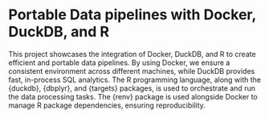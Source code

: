 # Portable Data pipelines with Docker, DuckDB, and R

This project showcases the integration of Docker, DuckDB, and R to create efficient and portable data pipelines. By using Docker, we ensure a consistent environment across different machines, while DuckDB provides fast, in-process SQL analytics. The R programming language, along with the {duckdb}, {dbplyr}, and {targets} packages, is used to orchestrate and run the data processing tasks. The {renv} package is used alongside Docker to manage R package dependencies, ensuring reproducibility. 
